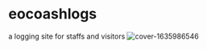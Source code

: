 # eocoashlogs
a logging site for staffs and visitors
![cover-1635986546](https://github.com/user-attachments/assets/12c145f5-f7f2-4e87-b093-c933bcc7bb2b)
